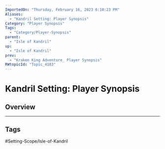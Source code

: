 ```yaml
---
ImportedOn: "Thursday, February 16, 2023 6:10:23 PM"
Aliases:
  - "Kandril Setting: Player Synopsis"
Category: "Player Synopsis"
Tags:
  - "Category/Player-Synopsis"
parent:
  - "Isle of Kandril"
up:
  - "Isle of Kandril"
prev:
  - "Kraken King Adventure_ Player Synopsis"
RWtopicId: "Topic_4103"
---
```

# Kandril Setting: Player Synopsis
## Overview

---
## Tags
#Setting-Scope/Isle-of-Kandril

